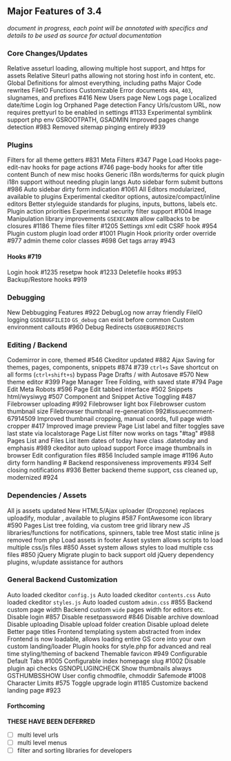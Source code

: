 ## Major Features of 3.4

_document in progress, each point will be annotated with specifics and details to be used as source for  actual documentation_

### Core Changes/Updates

Relative asseturl loading, allowing multiple host support, and https for assets
Relative Siteurl paths allowing not storing host info in content, etc.
Global Definitions for almost everything, including paths
Major Code rewrites
FileIO Functions
Customizable Error documents `404`, `403`, slugnames, and prefixes #416
New Users page
New Logs page
Localized date/time
Login log
Orphaned Page detection
Fancy Urls/custom URL, now requires prettyurl to be enabled in settings #1133
Experimental symblink support php env GSROOTPATH, GSADMIN
Improved pages change detection #983
Removed sitemap pinging entirely #939


### Plugins
Filters for all theme getters #831
Meta Filters #347
Page Load Hooks
page-edit-nav hooks for page actions #746
page-body hooks for after title content
Bunch of new misc hooks
Generic i18n words/terms for quick plugin i18n support without needing plugin langs
Auto sidebar form submit buttons #986
Auto sidebar dirty form indication #1061
All Editors modularized, available to plugins
Experimental ckeditor options, autosize/compact/inline editors
Better styleguide standards for plugins, inputs, buttons, labels etc.
Plugin action priorities
Experimental security filter support #1004
Image Manipulation library improvements
`GSEXECANON` allow callbacks to be closures #1186
Theme files filter #1205
Settings xml edit 
CSRF hook #954
Plugin custom plugin load order #1001
Plugin Hook priority order override #977
admin theme color classes #698
Get tags array #943

#### Hooks #719
Login hook #1235
resetpw hook #1233
Deletefile hooks #953
Backup/Restore hooks #919


### Debugging

New Debbugging Features #922
DebugLog now array friendly
FileIO logging `GSDEBUGFILEIO`
`GS_debug` can exist before common
Custom environment callouts #960
Debug Redirects `GSDEBUGREDIRECTS`


### Editing /  Backend

Codemirror in core, themed #546
Ckeditor updated #882
Ajax Saving for themes, pages, components, snippets #874 #739
`ctrl+s` Save shortcut on all forms (`ctrl+shift+s`) bypass
Page Drafts /  with Autosave #570
New theme editor #399
Page Manager Tree Folding, with saved state #794
Page Edit Meta Robots #596
Page Edit tabbed interface #502
Snippets html/wysiwyg  #507
Component and Snippet Active Toggling #487
Filebrowser uploading #992
Filebrowser light box 
Filebrowser custom thumbnail size 
Filebrowser thumbnail re-generation 992#issuecomment-67914509
Improved thumbnail cropping, manual coords, full page width cropper #417
Improved image preview
Page List label and filter toggles save last state via localstorage
Page List filter now works on tags "#tag" #988
Pages List and Files List item dates of today have class .datetoday and emphasis #989
ckeditor auto upload support 
Force image thumbnails in browser
Edit configuration files #856
Included sample image #1196
Auto dirty form handling #
Backend responsiveness improvements #934
Self closing notifications #936
Better backend theme support, css cleaned up, modernized #924

### Dependencies / Assets

All js assets updated
New HTML5/Ajax uploader (Dropzone) replaces uploadify, modular , available to plugins #587
FontAwesome icon library #590
Pages List tree folding, via custom tree grid library
new JS libraries/functions for notifications, spinners, table tree
Most static inline js removed from php
Load assets in footer
Asset system allows scripts to load multiple css/js files #850
Asset system allows styles to load multiple css files #850
jQuery Migrate plugin to back support old jQuery dependency plugins, w/update assistance for authors

### General Backend Customization

Auto loaded ckeditor `config.js`
Auto loaded ckeditor `contents.css`
Auto loaded ckeditor `styles.js`
Auto loaded custom `admin.css` #855
Backend custom page width
Backend custom `wide` pages width for editors etc.
Disable login #857
Disable resetpassword #846
Disable archive download
Disable uploading
Disable upload folder creation
Disable upload delete
Better page titles
Frontend templating system abstracted from index
Frontend is now loadable, allows loading entire GS core into your own custom landing/loader
Plugin hooks for style.php for advanced and real time styling/theming of backend
Themable favicon #949
Configurable Default Tabs #1005
Configurable index homepage slug #1002
Disable plugin api checks GSNOPLUGINCHECK
Show thumbnails always GSTHUMBSSHOW
User config chmodfile, chmoddir
Safemode #1008
Character Limits #575
Toggle upgrade login #1185
Customize backend landing page #923

#### Forthcoming
**THESE HAVE BEEN DEFERRED**
- [ ] multi level urls
- [ ] multi level menus
- [ ] filter and sorting libraries for developers
